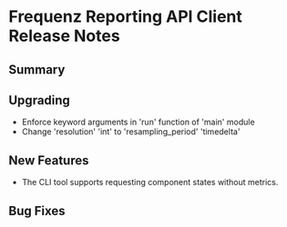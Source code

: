 # Frequenz Reporting API Client Release Notes

## Summary

<!-- Here goes a general summary of what this release is about -->

## Upgrading

* Enforce keyword arguments in 'run' function of 'main' module
* Change 'resolution' 'int' to 'resampling_period' 'timedelta'

## New Features

* The CLI tool supports requesting component states without metrics.

## Bug Fixes

<!-- Here goes notable bug fixes that are worth a special mention or explanation -->
